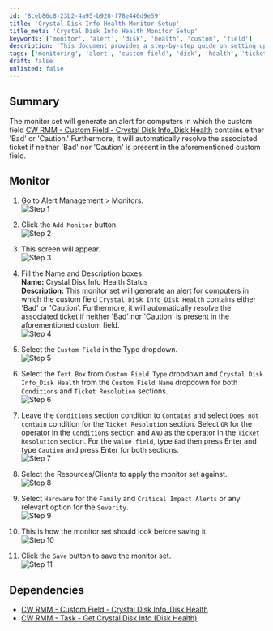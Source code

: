 ```yaml
---
id: '8ceb86c8-23b2-4a95-b920-f78e446d9e59'
title: 'Crystal Disk Info Health Monitor Setup'
title_meta: 'Crystal Disk Info Health Monitor Setup'
keywords: ['monitor', 'alert', 'disk', 'health', 'custom', 'field']
description: 'This document provides a step-by-step guide on setting up a monitor in ConnectWise RMM that generates alerts based on the health status of disks as reported by the Crystal Disk Info custom field. It also details how to automate ticket resolution based on the disk health status.'
tags: ['monitoring', 'alert', 'custom-field', 'disk', 'health', 'ticket', 'setup']
draft: false
unlisted: false
---
```

## Summary

The monitor set will generate an alert for computers in which the custom field [CW RMM - Custom Field - Crystal Disk Info_Disk Health](https://proval.itglue.com/DOC-5078775-13549899) contains either 'Bad' or 'Caution.' Furthermore, it will automatically resolve the associated ticket if neither 'Bad' nor 'Caution' is present in the aforementioned custom field.

## Monitor

1. Go to Alert Management > Monitors.  
   ![Step 1](../../../static/img/Crystal-Disk-Info-Health-Status/image_1.png)

2. Click the `Add Monitor` button.  
   ![Step 2](../../../static/img/Crystal-Disk-Info-Health-Status/image_2.png)

3. This screen will appear.  
   ![Step 3](../../../static/img/Crystal-Disk-Info-Health-Status/image_3.png)

4. Fill the Name and Description boxes.  
   **Name:** Crystal Disk Info Health Status  
   **Description:** This monitor set will generate an alert for computers in which the custom field `Crystal Disk Info_Disk Health` contains either 'Bad' or 'Caution'. Furthermore, it will automatically resolve the associated ticket if neither 'Bad' nor 'Caution' is present in the aforementioned custom field.  
   ![Step 4](../../../static/img/Crystal-Disk-Info-Health-Status/image_4.png)

5. Select the `Custom Field` in the Type dropdown.  
   ![Step 5](../../../static/img/Crystal-Disk-Info-Health-Status/image_5.png)

6. Select the `Text Box` from `Custom Field Type` dropdown and `Crystal Disk Info_Disk Health` from the `Custom Field Name` dropdown for both `Conditions` and `Ticket Resolution` sections.  
   ![Step 6](../../../static/img/Crystal-Disk-Info-Health-Status/image_6.png)

7. Leave the `Conditions` section condition to `Contains` and select `Does not contain` condition for the `Ticket Resolution` section. Select `OR` for the operator in the `Conditions` section and `AND` as the operator in the `Ticket Resolution` section. For the `value field`, type `Bad` then press Enter and type `Caution` and press Enter for both sections.  
   ![Step 7](../../../static/img/Crystal-Disk-Info-Health-Status/image_7.png)

8. Select the Resources/Clients to apply the monitor set against.  
   ![Step 8](../../../static/img/Crystal-Disk-Info-Health-Status/image_8.png)

9. Select `Hardware` for the `Family` and `Critical Impact Alerts` or any relevant option for the `Severity`.  
   ![Step 9](../../../static/img/Crystal-Disk-Info-Health-Status/image_9.png)

10. This is how the monitor set should look before saving it.  
    ![Step 10](../../../static/img/Crystal-Disk-Info-Health-Status/image_10.png)

11. Click the `Save` button to save the monitor set.  
    ![Step 11](../../../static/img/Crystal-Disk-Info-Health-Status/image_11.png)

## Dependencies

- [CW RMM - Custom Field - Crystal Disk Info_Disk Health](https://proval.itglue.com/DOC-5078775-13549899)  
- [CW RMM - Task - Get Crystal Disk Info (Disk Health)](https://proval.itglue.com/DOC-5078775-13549879)






